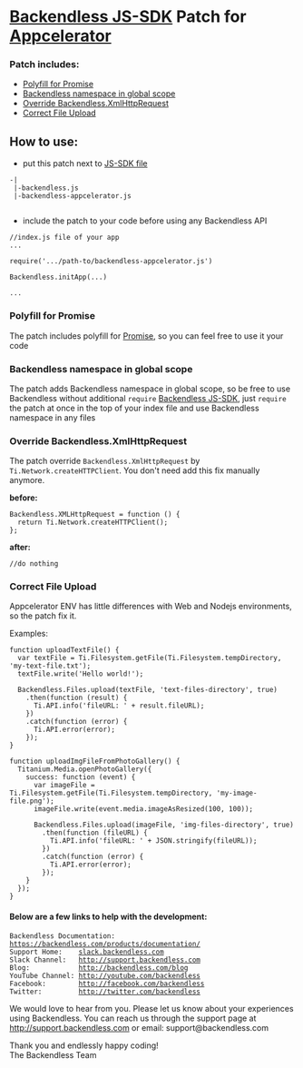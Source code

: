 # [Backendless JS-SDK](https://github.com/Backendless/JS-SDK) Patch for [Appcelerator](http://www.appcelerator.com/)

### Patch includes:

- [Polyfill for Promise](#polyfill-for-promise)
- [Backendless namespace in global scope](#backendless-namespace-in-global-scope)
- [Override Backendless.XmlHttpRequest](#override-backendlessxmlhttprequest)
- [Correct File Upload](#correct-file-upload)


## How to use:

- put this patch next to [JS-SDK file](https://github.com/Backendless/JS-SDK)
````
-|
 |-backendless.js
 |-backendless-appcelerator.js
 
````

- include the patch to your code before using any Backendless API
````
//index.js file of your app
...

require('.../path-to/backendless-appcelerator.js')

Backendless.initApp(...)

...
````

### Polyfill for Promise
The patch includes polyfill for [Promise](https://developer.mozilla.org/en-US/docs/Web/JavaScript/Reference/Global_Objects/Promise), so you can feel free to use it your code

### Backendless namespace in global scope
The patch adds Backendless namespace in global scope, so be free to use Backendless without additional `require` [Backendless JS-SDK](https://github.com/Backendless/JS-SDK), just `require` the patch at once in the top of your index file and use Backendless namespace in any files

### Override Backendless.XmlHttpRequest
The patch override `Backendless.XmlHttpRequest` by `Ti.Network.createHTTPClient`.
You don't need add this fix manually anymore.

__before:__

```
Backendless.XMLHttpRequest = function () {
  return Ti.Network.createHTTPClient();
};
```

__after:__

```
//do nothing
```

### Correct File Upload
Appcelerator ENV has little differences with Web and Nodejs environments, so the patch fix it.

Examples:
```
function uploadTextFile() {
  var textFile = Ti.Filesystem.getFile(Ti.Filesystem.tempDirectory, 'my-text-file.txt');
  textFile.write('Hello world!');

  Backendless.Files.upload(textFile, 'text-files-directory', true)
    .then(function (result) {
      Ti.API.info('fileURL: ' + result.fileURL);
    })
    .catch(function (error) {
      Ti.API.error(error);
    });
}
```

```
function uploadImgFileFromPhotoGallery() {
  Titanium.Media.openPhotoGallery({
    success: function (event) {
      var imageFile = Ti.Filesystem.getFile(Ti.Filesystem.tempDirectory, 'my-image-file.png');
      imageFile.write(event.media.imageAsResized(100, 100));

      Backendless.Files.upload(imageFile, 'img-files-directory', true)
        .then(function (fileURL) {
          Ti.API.info('fileURL: ' + JSON.stringify(fileURL));
        })
        .catch(function (error) {
          Ti.API.error(error);
        });
    }
  });
}

```


#### Below are a few links to help with the development:

<pre><code>Backendless Documentation: <a href="https://backendless.com/products/documentation/">https://backendless.com/products/documentation/</a>
Support Home:    <a href="slack.backendless.com">slack.backendless.com</a>
Slack Channel:   <a href="http://support.backendless.com">http://support.backendless.com</a>
Blog:            <a href="http://backendless.com/blog">http://backendless.com/blog</a>
YouTube Channel: <a href="http://youtube.com/backendless">http://youtube.com/backendless</a>
Facebook:        <a href="http://facebook.com/backendless">http://facebook.com/backendless</a>
Twitter:         <a href="http://twitter.com/backendless">http://twitter.com/backendless</a>
</code></pre>

<p>We would love to hear from you. Please let us know about your experiences using Backendless. You can reach us through the support page at <a href="http://support.backendless.com">http://support.backendless.com</a> or email: support@backendless.com</p>

<p>Thank you and endlessly happy coding! <br>
The Backendless Team</p>

